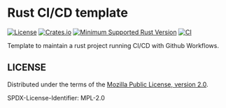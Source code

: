# Rust CI/CD template

[![License](https://img.shields.io/badge/license-MPL--2.0-blue.svg)](https://github.com/ameknite/rust-ci-cd-template?tab=readme-ov-file#license)
[![Crates.io](https://img.shields.io/crates/v/ame-rust-template.svg)](https://crates.io/crates/rust-ci-cd-template)
[![Minimum Supported Rust Version](https://img.shields.io/badge/MSRV-1.59.0+-red.svg)](./Cargo.toml#L8)
[![CI](https://github.com/ameknite/ame_rust_template/actions/workflows/ci.yaml/badge.svg)](https://github.com/ameknite/ame_rust_template/actions?workflow=CI)

Template to maintain a rust project running CI/CD with Github Workflows.

## LICENSE

Distributed under the terms of the [Mozilla Public License, version 2.0](LICENSE-MPL-2.0).

SPDX-License-Identifier: MPL-2.0
